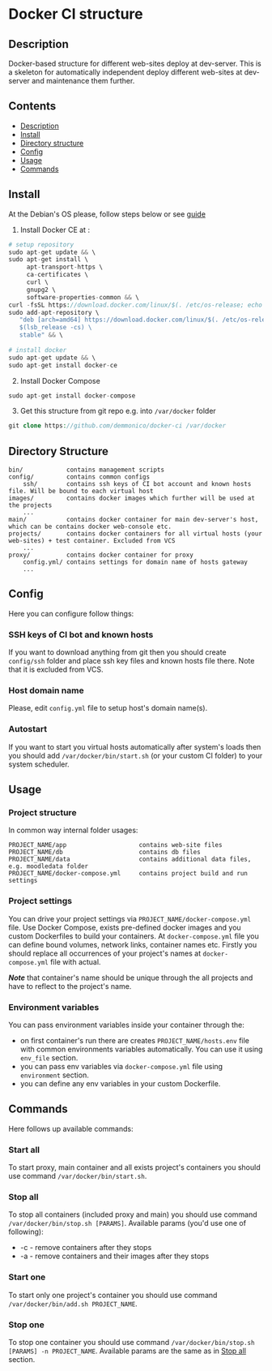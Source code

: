 # Docker CI structure

## Description

Docker-based structure for different web-sites deploy at dev-server.
This is a skeleton for automatically independent deploy different web-sites at dev-server and maintenance them further.



## Contents

- [Description](#description)
- [Install](#install)
- [Directory structure](#directory-structure)
- [Config](#config)
- [Usage](#usage)
- [Commands](#commands)



## Install

At the Debian's OS please, follow steps below or see [guide](https://docs.docker.com/engine/installation/) 

1) Install Docker CE at :
```php
# setup repository
sudo apt-get update && \
sudo apt-get install \
     apt-transport-https \
     ca-certificates \
     curl \
     gnupg2 \
     software-properties-common && \
curl -fsSL https://download.docker.com/linux/$(. /etc/os-release; echo "$ID")/gpg | sudo apt-key add - && \
sudo add-apt-repository \
   "deb [arch=amd64] https://download.docker.com/linux/$(. /etc/os-release; echo "$ID") \
   $(lsb_release -cs) \
   stable" && \
   
# install docker
sudo apt-get update && \
sudo apt-get install docker-ce
```

2) Install Docker Compose
```php
sudo apt-get install docker-compose
```

3) Get this structure from git repo e.g. into `/var/docker` folder
```php
git clone https://github.com/demmonico/docker-ci /var/docker
```



## Directory Structure
```
bin/            contains management scripts
config/         contains common configs
    ssh/        contains ssh keys of CI bot account and known hosts file. Will be bound to each virtual host
images/         contains docker images which further will be used at the projects
    ...
main/           contains docker container for main dev-server's host, which can be contains docker web-console etc.
projects/       contains docker containers for all virtual hosts (your web-sites) + test container. Excluded from VCS
    ...
proxy/          contains docker container for proxy
    config.yml/ contains settings for domain name of hosts gateway
    ...
```



## Config

Here you can configure follow things:

### SSH keys of CI bot and known hosts
If you want to download anything from git then you should create `config/ssh` folder and place ssh key files and known hosts file there.
Note that it is excluded from VCS.

### Host domain name
Please, edit `config.yml` file to setup host's domain name(s).

### Autostart
If you want to start you virtual hosts automatically after system's loads then you should add `/var/docker/bin/start.sh` (or your custom CI folder) to your system scheduler.



## Usage

### Project structure
In common way internal folder usages:
```
PROJECT_NAME/app                    contains web-site files
PROJECT_NAME/db                     contains db files
PROJECT_NAME/data                   contains additional data files, e.g. moodledata folder
PROJECT_NAME/docker-compose.yml     contains project build and run settings
```

### Project settings
You can drive your project settings via `PROJECT_NAME/docker-compose.yml` file. Use Docker Compose, exists pre-defined docker images and you custom Dockerfiles to build your containers.
At `docker-compose.yml` file you can define bound volumes, network links, container names etc.
Firstly you should replace all occurrences of your project's names at `docker-compose.yml` file with actual.

***Note*** that container's name should be unique through the all projects and have to reflect to the project's name.

### Environment variables
You can pass environment variables inside your container through the:
- on first container's run there are creates `PROJECT_NAME/hosts.env` file with common environments variables automatically. You can use it using `env_file` section.
- you can pass env variables via `docker-compose.yml` file using `environment` section.
- you can define any env variables in your custom Dockerfile.



## Commands
Here follows up available commands:

### Start all
To start proxy, main container and all exists project's containers you should use command `/var/docker/bin/start.sh`.

### Stop all
To stop all containers (included proxy and main) you should use command `/var/docker/bin/stop.sh [PARAMS]`.
Available params (you'd use one of following):
- -c - remove containers after they stops
- -a - remove containers and their images after they stops

### Start one
To start only one project's container you should use command `/var/docker/bin/add.sh PROJECT_NAME`.

### Stop one
To stop one container you should use command `/var/docker/bin/stop.sh [PARAMS] -n PROJECT_NAME`.
Available params are the same as in [Stop all](#stop-all) section.
